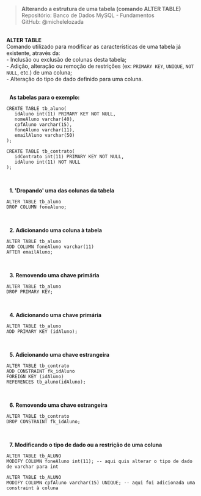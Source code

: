 > **Alterando a estrutura de uma tabela (comando ALTER TABLE)**    
> Repositório: Banco de Dados MySQL - Fundamentos  
> GitHub: @michelelozada
&nbsp;
     
&nbsp;     
**ALTER TABLE**  
Comando utilizado para modificar as características de uma tabela já existente, através da:  
	- Inclusão ou exclusão de colunas desta tabela;  
	- Adição, alteração ou remoção de restrições (ex: `PRIMARY KEY`, `UNIQUE`, `NOT NULL`, etc.) de uma coluna;  
	- Alteração do tipo de dado definido para uma coluna.  
&nbsp;
     
&nbsp;
**As tabelas para o exemplo:**   

```mysql
CREATE TABLE tb_aluno(
   idAluno int(11) PRIMARY KEY NOT NULL,
   nomeAluno varchar(40),
   cpfAluno varchar(15),
   foneAluno varchar(11),
   emailAluno varchar(50)
);
```
```mysql
CREATE TABLE tb_contrato(
   idContrato int(11) PRIMARY KEY NOT NULL,
   idAluno int(11) NOT NULL
);
```
&nbsp;
     
&nbsp;
**1. 'Dropando' uma das colunas da tabela**  
```mysql
ALTER TABLE tb_aluno
DROP COLUMN foneAluno;
```
&nbsp;
     
&nbsp;
**2. Adicionando uma coluna à tabela**  
```mysql
ALTER TABLE tb_aluno
ADD COLUMN foneAluno varchar(11) 
AFTER emailAluno;
```
&nbsp;
     
&nbsp;
**3. Removendo uma chave primária**  
```mysql
ALTER TABLE tb_aluno
DROP PRIMARY KEY;
```
&nbsp;
     
&nbsp;
**4. Adicionando uma chave primária**  
```mysql
ALTER TABLE tb_aluno
ADD PRIMARY KEY (idAluno);
```
&nbsp;
     
&nbsp;
**5. Adicionando uma chave estrangeira**  
```mysql
ALTER TABLE tb_contrato
ADD CONSTRAINT fk_idAluno
FOREIGN KEY (idAluno)
REFERENCES tb_aluno(idAluno);
```
&nbsp;
     
&nbsp;
**6. Removendo uma chave estrangeira**  
```mysql
ALTER TABLE tb_contrato
DROP CONSTRAINT fk_idAluno;
```
&nbsp;
     
&nbsp;
**7. Modificando o tipo de dado ou a restrição de uma coluna**  
```mysql
ALTER TABLE tb_ALUNO
MODIFY COLUMN foneAluno int(11); -- aqui quis alterar o tipo de dado de varchar para int
```
```mysql
ALTER TABLE tb_ALUNO
MODIFY COLUMN cpfAluno varchar(15) UNIQUE; -- aqui foi adicionada uma constraint à coluna
```